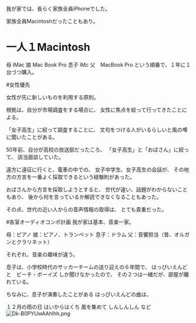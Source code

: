 我が家では、長らく家族全員iPhoneでした。

家族全員Macintoshだったこともあり。



# 一人１Macintosh

母 iMac
娘 Mac Book Pro
息子 iMc
父　MacBook Pro
という順番で、１年に１台づつ購入。

#女性優先

女性が先に新しいものを利用する原則。

根拠は、自分が市場調査をする場合に、
女性に焦点を絞って行ってきたことによる。

「女子高生」に絞って調査することに、
文句をつける人がいるらしいと風の噂に聞いたことがある。

50年前、自分が高校の放送部だったころ、
「女子高生」と「おばさん」に絞って、
該当面談していた。

遠方に遠征に行くと、電車の中での、
女子中学生、女子高生の会話が、
その地方の方言を一番よく採取できるという経験則があった。

おばさんから方言を採取しようとすると、
世代が違い、話題がわからないこともあり、
後から何を言っているか解読できなくなることもあった。

その点、世代の近い人からの音声情報の取得は、
とても貴重だった。

#各室オーディオコンポ計画
我が家は基本、音楽一家。

母：ピアノ
娘：ピアノ、トランペット
息子：ドラム
父：音響担当（昔、オルガンとクラリネット）

それぞれ、音楽の趣味が違う。

息子は、小学校時代のサッカーチームの送り迎えの６年間で、
はっぴいえんど　と　ビーチ・ボーイズ
しか聞けなかったので、
その２つは一緒だが、部屋が離れている。

ちなみに、息子が演奏したことがある
はっぴいえんどの曲は、

１２月の雨の日
はいからはくち
風を集めて
しんしんしん
など
![Dk-B0PYUwAAhlhh.png](https://qiita-image-store.s3.ap-northeast-1.amazonaws.com/0/51423/0c800232-970d-fb44-ab9f-3c6a754de405.png)




